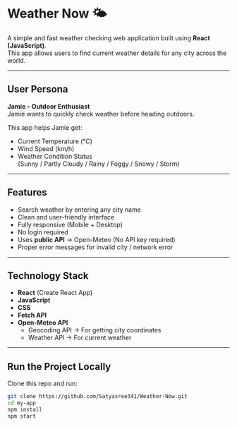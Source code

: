 # Weather Now 🌤️

A simple and fast weather checking web application built using **React (JavaScript)**.  
This app allows users to find current weather details for any city across the world.

---

##  User Persona
**Jamie – Outdoor Enthusiast**  
Jamie wants to quickly check weather before heading outdoors.

 This app helps Jamie get:
- Current Temperature (°C)
- Wind Speed (km/h)
- Weather Condition Status  
  (Sunny / Partly Cloudy / Rainy / Foggy / Snowy / Storm)

---

##  Features
- Search weather by entering any city name
- Clean and user-friendly interface
- Fully responsive (Mobile + Desktop)
- No login required
- Uses **public API** → Open-Meteo (No API key required)
- Proper error messages for invalid city / network error

---

##  Technology Stack
- **React** (Create React App)
- **JavaScript**
- **CSS**
- **Fetch API**
- **Open-Meteo API**
  - Geocoding API → For getting city coordinates
  - Weather API → For current weather

---

##  Run the Project Locally
Clone this repo and run:

```bash
git clone https://github.com/Satyasree341/Weather-Now.git
cd my-app
npm install
npm start
